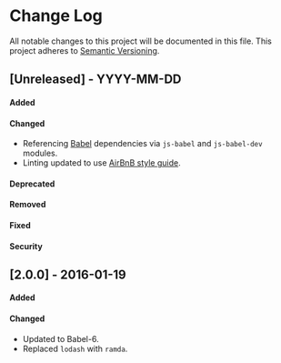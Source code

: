 # Change Log
All notable changes to this project will be documented in this file.
This project adheres to [Semantic Versioning](http://semver.org/).


## [Unreleased] - YYYY-MM-DD
#### Added
#### Changed
- Referencing [Babel](https://babeljs.io/) dependencies via `js-babel` and `js-babel-dev` modules.
- Linting updated to use [AirBnB style guide](https://github.com/airbnb/javascript).

#### Deprecated
#### Removed
#### Fixed
#### Security



## [2.0.0] - 2016-01-19
#### Added
#### Changed
- Updated to Babel-6.
- Replaced `lodash` with `ramda`.
